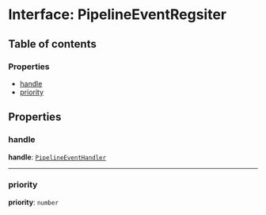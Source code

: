 # Interface: PipelineEventRegsiter

## Table of contents

### Properties

* [handle](/auto-docs/free-layout-editor/interfaces/PipelineEventRegsiter.md#handle)
* [priority](/auto-docs/free-layout-editor/interfaces/PipelineEventRegsiter.md#priority)

## Properties

### handle

**handle**: [`PipelineEventHandler`](/auto-docs/free-layout-editor/types/PipelineEventHandler.md)

***

### priority

**priority**: `number`
